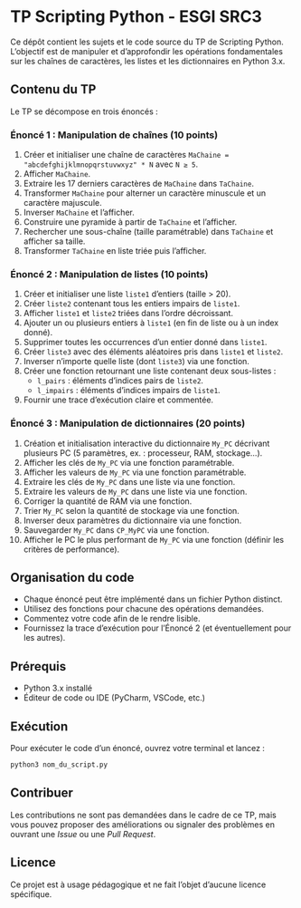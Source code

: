 # TP Scripting Python - ESGI SRC3

Ce dépôt contient les sujets et le code source du TP de Scripting Python. L’objectif est de manipuler et d’approfondir les opérations fondamentales sur les chaînes de caractères, les listes et les dictionnaires en Python 3.x.

## Contenu du TP

Le TP se décompose en trois énoncés :

### Énoncé 1 : Manipulation de chaînes (10 points)

1. Créer et initialiser une chaîne de caractères `MaChaine = "abcdefghijklmnopqrstuvwxyz" * N` avec `N ≥ 5`.
2. Afficher `MaChaine`.
3. Extraire les 17 derniers caractères de `MaChaine` dans `TaChaine`.
4. Transformer `MaChaine` pour alterner un caractère minuscule et un caractère majuscule.
5. Inverser `MaChaine` et l’afficher.
6. Construire une pyramide à partir de `TaChaine` et l’afficher.
7. Rechercher une sous-chaîne (taille paramétrable) dans `TaChaine` et afficher sa taille.
8. Transformer `TaChaine` en liste triée puis l’afficher.

### Énoncé 2 : Manipulation de listes (10 points)

1. Créer et initialiser une liste `liste1` d’entiers (taille > 20).
2. Créer `liste2` contenant tous les entiers impairs de `liste1`.
3. Afficher `liste1` et `liste2` triées dans l’ordre décroissant.
4. Ajouter un ou plusieurs entiers à `liste1` (en fin de liste ou à un index donné).
5. Supprimer toutes les occurrences d’un entier donné dans `liste1`.
6. Créer `liste3` avec des éléments aléatoires pris dans `liste1` et `liste2`.
7. Inverser n’importe quelle liste (dont `liste3`) via une fonction.
8. Créer une fonction retournant une liste contenant deux sous-listes : 
   - `l_pairs` : éléments d’indices pairs de `liste2`.
   - `l_impairs` : éléments d’indices impairs de `liste1`.
9. Fournir une trace d’exécution claire et commentée.

### Énoncé 3 : Manipulation de dictionnaires (20 points)

1. Création et initialisation interactive du dictionnaire `My_PC` décrivant plusieurs PC (5 paramètres, ex. : processeur, RAM, stockage…).
2. Afficher les clés de `My_PC` via une fonction paramétrable.
3. Afficher les valeurs de `My_PC` via une fonction paramétrable.
4. Extraire les clés de `My_PC` dans une liste via une fonction.
5. Extraire les valeurs de `My_PC` dans une liste via une fonction.
6. Corriger la quantité de RAM via une fonction.
7. Trier `My_PC` selon la quantité de stockage via une fonction.
8. Inverser deux paramètres du dictionnaire via une fonction.
9. Sauvegarder `My_PC` dans `CP_MyPC` via une fonction.
10. Afficher le PC le plus performant de `My_PC` via une fonction (définir les critères de performance).

## Organisation du code

- Chaque énoncé peut être implémenté dans un fichier Python distinct.
- Utilisez des fonctions pour chacune des opérations demandées.
- Commentez votre code afin de le rendre lisible.
- Fournissez la trace d’exécution pour l’Énoncé 2 (et éventuellement pour les autres).

## Prérequis

- Python 3.x installé
- Éditeur de code ou IDE (PyCharm, VSCode, etc.)

## Exécution

Pour exécuter le code d’un énoncé, ouvrez votre terminal et lancez :

```bash
python3 nom_du_script.py
```

## Contribuer

Les contributions ne sont pas demandées dans le cadre de ce TP, mais vous pouvez proposer des améliorations ou signaler des problèmes en ouvrant une *Issue* ou une *Pull Request*.

## Licence

Ce projet est à usage pédagogique et ne fait l’objet d’aucune licence spécifique.
